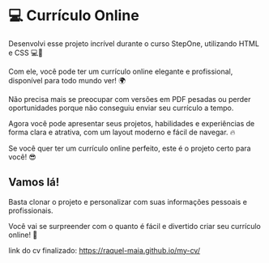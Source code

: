 # 💻 Currículo Online 

Desenvolvi esse projeto incrível durante o curso StepOne, utilizando HTML e CSS 💻🎨

Com ele, você pode ter um currículo online elegante e profissional, disponível para todo mundo ver! 🌍

Não precisa mais se preocupar com versões em PDF pesadas ou perder oportunidades porque não conseguiu enviar seu currículo a tempo.

Agora você pode apresentar seus projetos, habilidades e experiências de forma clara e atrativa, com um layout moderno e fácil de navegar. 🔥

Se você quer ter um currículo online perfeito, este é o projeto certo para você! 😎

## Vamos lá!

Basta clonar o projeto e personalizar com suas informações pessoais e profissionais.

Você vai se surpreender com o quanto é fácil e divertido criar seu currículo online! 🚀

link do cv finalizado: https://raquel-maia.github.io/my-cv/



